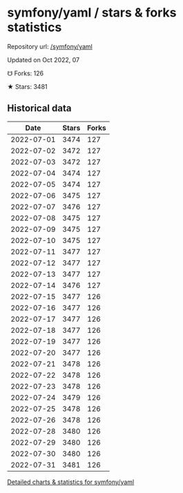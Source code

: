 # symfony/yaml / stars & forks statistics

Repository url: [/symfony/yaml](https://github.com/symfony/yaml)

Updated on Oct 2022, 07

☋ Forks: 126

★ Stars: 3481

## Historical data
| Date | Stars | Forks |
|------|-------|-------|
| 2022-07-01 | 3474 | 127 | 
| 2022-07-02 | 3472 | 127 | 
| 2022-07-03 | 3472 | 127 | 
| 2022-07-04 | 3474 | 127 | 
| 2022-07-05 | 3474 | 127 | 
| 2022-07-06 | 3475 | 127 | 
| 2022-07-07 | 3476 | 127 | 
| 2022-07-08 | 3475 | 127 | 
| 2022-07-09 | 3475 | 127 | 
| 2022-07-10 | 3475 | 127 | 
| 2022-07-11 | 3477 | 127 | 
| 2022-07-12 | 3477 | 127 | 
| 2022-07-13 | 3477 | 127 | 
| 2022-07-14 | 3476 | 127 | 
| 2022-07-15 | 3477 | 126 | 
| 2022-07-16 | 3477 | 126 | 
| 2022-07-17 | 3477 | 126 | 
| 2022-07-18 | 3477 | 126 | 
| 2022-07-19 | 3477 | 126 | 
| 2022-07-20 | 3477 | 126 | 
| 2022-07-21 | 3478 | 126 | 
| 2022-07-22 | 3478 | 126 | 
| 2022-07-23 | 3478 | 126 | 
| 2022-07-24 | 3479 | 126 | 
| 2022-07-25 | 3478 | 126 | 
| 2022-07-26 | 3478 | 126 | 
| 2022-07-28 | 3480 | 126 | 
| 2022-07-29 | 3480 | 126 | 
| 2022-07-30 | 3480 | 126 | 
| 2022-07-31 | 3481 | 126 | 


[Detailed charts & statistics for symfony/yaml](https://reviewgithub.com/rep/symfony/yaml)
